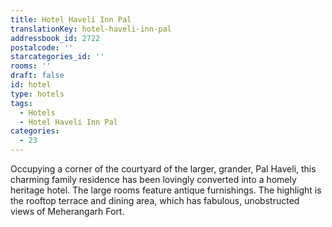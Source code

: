 ```yaml
---
title: Hotel Haveli Inn Pal
translationKey: hotel-haveli-inn-pal
addressbook_id: 2722
postalcode: ''
starcategories_id: ''
rooms: ''
draft: false
id: hotel
type: hotels
tags:
  - Hotels
  - Hotel Haveli Inn Pal
categories:
  - 23
---
```

Occupying a corner of the courtyard of the larger, grander, Pal Haveli, this charming family residence has been lovingly converted into a homely heritage hotel. The large rooms feature antique furnishings. The highlight is the rooftop terrace and dining area, which has fabulous, unobstructed views of Meherangarh Fort.